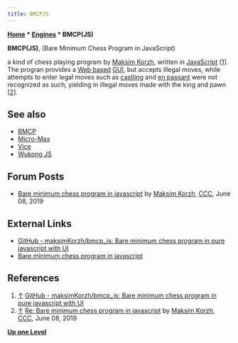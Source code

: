 ```yaml
---
title: BMCPJS
---
```

**[Home](Home "Home") * [Engines](Engines "Engines") * BMCP(JS)**

**BMCP(JS)**, (Bare Minimum Chess Program in JavaScript)

a kind of chess playing program by [Maksim Korzh](Maksim_Korzh "Maksim Korzh"), written in [JavaScript](JavaScript "JavaScript") <a id="cite-note-1" href="#cite-ref-1">[1]</a>.
The progran provides a [Web based](https://en.wikipedia.org/wiki/Web_application) [GUI](GUI "GUI"), but accepts illegal moves, while attempts to enter legal moves such as [castling](Castling "Castling") and [en passant](En_passant "En passant") were not recognized as such,
yielding in illegal moves made with the king and pawn <a id="cite-note-2" href="#cite-ref-2">[2]</a>.

## See also

- [BMCP](BMCP "BMCP")
- [Micro-Max](Micro-Max "Micro-Max")
- [Vice](Vice "Vice")
- [Wukong JS](Wukong_JS "Wukong JS")

## Forum Posts

- [Bare minimum chess program in javascript](http://www.talkchess.com/forum3/viewtopic.php?f=2&t=70956) by [Maksim Korzh](Maksim_Korzh "Maksim Korzh"), [CCC](CCC "CCC"), June 08, 2019

## External Links

- [GitHub - maksimKorzh/bmcp_js: Bare minimum chess program in pure javascript with UI](https://github.com/maksimKorzh/bmcp_js)
- [Bare minimum chess program in javascript](https://maksimkorzh.github.io/bmcp_js/)

## References

1. <a id="cite-ref-1" href="#cite-note-1">↑</a> [GitHub - maksimKorzh/bmcp_js: Bare minimum chess program in pure javascript with UI](https://github.com/maksimKorzh/bmcp_js)
1. <a id="cite-ref-2" href="#cite-note-2">↑</a> [Re: Bare minimum chess program in javascript](http://www.talkchess.com/forum3/viewtopic.php?f=2&t=70956&start=3) by [Maksim Korzh](Maksim_Korzh "Maksim Korzh"), [CCC](CCC "CCC"), June 08, 2019

**[Up one Level](Engines "Engines")**

